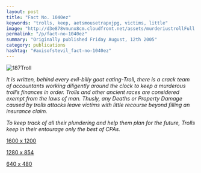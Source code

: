 ```yaml
---
layout: post
title: "Fact No. 1040ez"
keywords: "trolls, keep, aetsmousetrapxjpg, victims, little"
image: "http://d3e878vmunx8cm.cloudfront.net/assets/murderiustrollFull.jpg"
permalink: "/p/fact-no-1040ez"
summary: "Originally published Friday August, 12th 2005"
category: publications
hashtag: "#axisofstevil_fact-no-1040ez"
---
```


[id_1]: http://d3e878vmunx8cm.cloudfront.net/assets/murderiustrollFull.jpg "187Troll"
![187Troll][id_1]

*It is written, behind every evil-billy goat eating-Troll, there is a crack team of accountants working diligently around the clock to keep a murderous troll’s finances in order. Trolls and other ancient races are considered exempt from the laws of man. Thusly, any Deaths or Property Damage caused by trolls attacks leave victims with little recourse beyond filling an insurance claim.* 

*To keep track of all their plundering and help them plan for the future, Trolls keep in their entourage only the best of CPAs.*

[1600 x 1200](http://d3e878vmunx8cm.cloudfront.net/assets/mousetrap1600x1200.jpg "1600 x 1200")
  
[1280 x 854](http://d3e878vmunx8cm.cloudfront.net/assets/mousetrap1280x854.jpg "1280 x 854")

[640 x 480](http://d3e878vmunx8cm.cloudfront.net/assets/mousetrap640x480.jpg "640 x 480")
